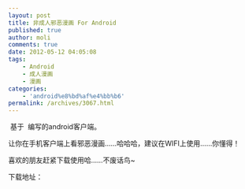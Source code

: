 ```yaml
---
layout: post
title: 非成人邪恶漫画 For Android
published: true
author: moli
comments: true
date: 2012-05-12 04:05:08
tags:
    - Android
    - 成人漫画
    - 漫画
categories:
    - 'android%e8%bd%af%e4%bb%b6'
permalink: /archives/3067.html
---
```

 基于  编写的android客户端。

让你在手机客户端上看邪恶漫画……哈哈哈，建议在WIFI上使用……你懂得！

喜欢的朋友赶紧下载使用哈……不废话鸟~

下载地址：